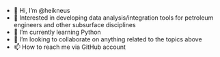 - 👋 Hi, I’m @heikneus
- 👀 Interested in developing data analysis/integration tools for petroleum engineers and other subsurface disciplines
- 🌱 I’m currently learning Python
- 💞️ I’m looking to collaborate on anything related to the topics above
- 📫 How to reach me via GitHub account

<!---
heikneus/heikneus is a ✨ special ✨ repository because its `README.md` (this file) appears on your GitHub profile.
You can click the Preview link to take a look at your changes.
--->
